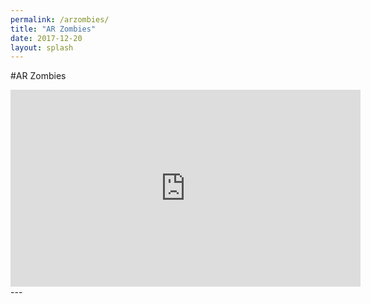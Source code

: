 ```yaml
---
permalink: /arzombies/
title: "AR Zombies"
date: 2017-12-20
layout: splash
---
```

#AR Zombies
<iframe width="560" height="315" src="https://www.youtube.com/embed/g6FlWQevKww" frameborder="0" gesture="media" allow="encrypted-media" allowfullscreen></iframe>
---
